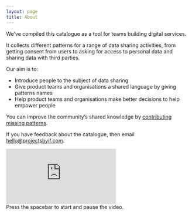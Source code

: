 ```yaml
---
layout: page
title: About
---
```


We’ve compiled this catalogue as a tool for teams building digital services.

It collects different patterns for a range of data sharing activities, from getting consent from users to asking for access to personal data and sharing data with third parties.

<p style="margin-bottom: 5px;">Our aim is to:</p>

- Introduce people to the subject of data sharing
- Give product teams and organisations a shared language by giving patterns names
- Help product teams and organisations make better decisions to help empower people

You can improve the community’s shared knowledge by [contributing missing patterns](/contribute).

If you have feedback about the catalogue, then email [hello@projectsbyif.com](mailto:hello@projectsbyif.com).

<div tabindex="0" aria-describedby="video-tip" class="iframe-container">
  <iframe tabindex="-1" src="https://player.vimeo.com/video/231723090" frameborder="0" webkitallowfullscreen mozallowfullscreen allowfullscreen></iframe>
  <!-- Tooltip to show on start and stop when navigating by keyboard. -->
  <div role="tooltip" tabindex='-1' id="video-tip">
    Press the spacebar to start and pause the video.
  </div>
</div>
